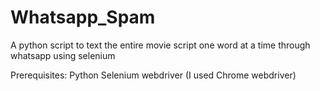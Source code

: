 # Whatsapp_Spam
A python script to text the entire movie script one word at a time through whatsapp using selenium

Prerequisites:
Python
Selenium
webdriver (I used Chrome webdriver)
